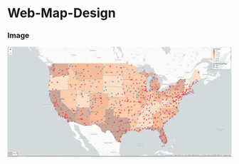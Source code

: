 # Web-Map-Design


### Image
![lab3 map](https://github.com/chongzhiyang/Web-Map-Design/blob/master/img/lab3%20map.png)
